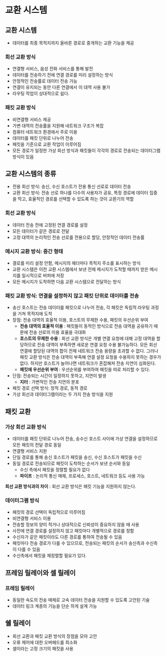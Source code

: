 # 교환 시스템

## 교환 시스템

- 데이터를 최종 목적지까지 올바른 경로로 중개하는 교환 기능을 제공

### 회선 교환 방식

- 연결형 서비스, 음성 전화 서비스를 통해 발전
- 데이터를 전송하기 전에 연결 경로를 미리 설정하는 방식
- 안정적인 전송률로 데이터 전송 가능
- 연결이 유지되는 동안 다른 연결에서 이 대역 사용 불가
- 라우팅 작업이 상대적으로 쉽다.

### 패킷 교환 방식

- 비연결형 서비스 제공
- 가변 대역의 전송률을 지원해 네트워크 구조가 복잡
- 컴퓨터 네트워크 환경에서 주로 이용
- 데이터를 패킷 단위로 나누어 전송
- 패킷을 기준으로 교환 작업이 이루어짐
- 모든 경로가 일정한 가상 회선 방식과 패킷들이 각각의 경로로 전송되는 데이터그램 방식이 있음

## 교환 시스템의 종류

- 전용 회선 방식: 송신, 수신 호스트가 전용 통신 선로로 데이터 전송
- 교환 회선 방식: 전송 선로 하나를 다수의 사용자가 공유, 특정 경로에 데이터 집중을 막고, 효율적인 경로를 선택할 수 있도록 하는 것이 교환기의 역할

### 회선 교환 방식

- 데이터 전송 전에 고정된 연결 경로를 설정
- 모든 데이터가 같은 경로로 전달
- 고정 대역의 논리적인 전송 선로를 전용으로 할당, 안정적인 데이터 전송률

### 메시지 교환 방식: 중간 형태

- 결로를 미리 설정 안함, 메시지의 헤더마다 목적지 주소를 표시하는 방식
- 교환 시스템은 이전 교환 시스템에서 보낸 전체 메시지가 도착할 때까지 받은 메시지를 일시적으로 버퍼에 저장
- 모든 메시지가 도착하면 다음 교환 시스템으로 전달하는 방식

### 패킷 교환 방식: 연결을 설정하지 않고 패킷 단위로 데이터를 전송

- 송신 호스트는 전송 데이터를 패킷으로 나누어 전송, 각 패킷은 독립적 라우팅 과정을 거쳐 목적지에 도착
- 장점: 전송 대역의 효율적 이용, 호스트의 무제한 수용, 패킷의 우선순위 부여
  - **전송 대역의 효율적 이용** : 패킷들이 동적인 방식으로 전송 대역을 공유하기 때문에 전송 선로의 이용 효율을 극대화
  - **호스트의 무제한 수용** : 회선 교환 방식은 개별 연결 요청에 대해 고정 대역을 할당하므로 전송 대역이 부족하면 새로운 연결 요청 수용 불가능하다. 모든 회선 연결에 할당된 대역의 합이 전체 네트워크 전송 용량을 초과할 수 없다. 그러나 패킷 교환 방식은 전송 대역이 부족해 연결 설정 요청을 수용하지 못하는 경우가 없다. 하지만 호스트가 늘어나면 네트워크가 혼잡해져 전송 지연이 심화된다.
  - **패킷에 우선순위 부여** : 우선순위를 부여하여 패킷을 따로 처리할 수 있다.
- 단점: 전송되는 시간이 일정하지 못하고, 지연이 발생
  - **지터** : 가변적인 전송 지연의 분포
- 패킷 경로 선택 방식: 정적 경로, 동적 경로
- 가상 회선과 데이터그램이라는 두 가지 전송 방식을 지원

## 패킷 교환

### 가상 회선 교환 방식

- 데이터를 패킷 단위로 나누어 전송, 송수신 호스트 사이에 가상 연결을 설정하므로 모든 패킷의 전달 경로 동일
- 연결형 서비스 지원
- 단일 경로를 통해 송신 호스트가 패킷을 송신, 수신 호스트가 패킷을 수신
- 동일 경로로 전송되므로 패킷이 도착하는 순서가 보낸 순서와 동일
  - 수신 측에서 패킷을 정렬할 필요가 없다
  - **파이프** : 논리적 통신 매체, 프로세스, 호스트, 네트워크 등도 사용 가능

**회선 교환 방식과의 차이** : 회선 교환 방식은 패킷 기능을 지원하지 않는다.

### 데이터그램 방식

- 패킷의 경로 선택이 독립적으로 이루어짐
- 비연결형 서비스 이용
- 전송할 정보의 양이 적거나 상대적으로 신뢰성이 중요하지 않을 때 사용
- 사전에 연결 경로를 설정하지 않고 패킷마다 개별적으로 경로를 정함
- 수신자가 같은 패킷이라도 다른 경로를 통하여 전송될 수 있음
- 패킷마다 전송 경로가 다를 수 있으므로, 전송되는 패킷의 순서가 송신측과 수신측이 다를 수 있음
- 수신측에서 패킷을 재정렬할 필요가 있다.

## 프레임 릴레이와 셀 릴레이

### 프레임 릴레이

- 동일한 속도의 전송 매체로 고속 데이터 전송을 지원할 수 있도록 고안된 기술
- 데이터 링크 계층의 기능을 단순 하게 설계 가능

## 쉘 릴레이

- 회선 교환과 패킷 교환 방식의 장점을 모아 고안
- 오류 제어에 대한 오버헤드를 최소화
- 셀이라는 고정 크기의 패킷을 사용